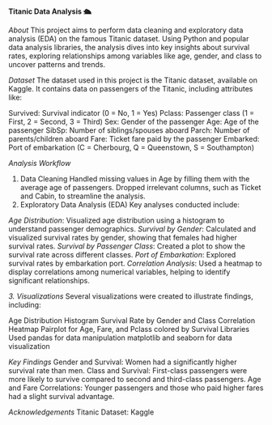 ****Titanic Data Analysis 🛳️****

*About*
This project aims to perform data cleaning and exploratory data analysis (EDA) on the famous Titanic dataset. Using Python and popular data analysis libraries, the analysis dives into key insights about survival rates, exploring relationships among variables like age, gender, and class to uncover patterns and trends.

*Dataset*
The dataset used in this project is the Titanic dataset, available on Kaggle. It contains data on passengers of the Titanic, including attributes like:

Survived: Survival indicator (0 = No, 1 = Yes)
Pclass: Passenger class (1 = First, 2 = Second, 3 = Third)
Sex: Gender of the passenger
Age: Age of the passenger
SibSp: Number of siblings/spouses aboard
Parch: Number of parents/children aboard
Fare: Ticket fare paid by the passenger
Embarked: Port of embarkation (C = Cherbourg, Q = Queenstown, S = Southampton)

*Analysis Workflow*
1. Data Cleaning
Handled missing values in Age by filling them with the average age of passengers.
Dropped irrelevant columns, such as Ticket and Cabin, to streamline the analysis.
2. Exploratory Data Analysis (EDA)
Key analyses conducted include:

*Age Distribution*: Visualized age distribution using a histogram to understand passenger demographics.
*Survival by Gender*: Calculated and visualized survival rates by gender, showing that females had higher survival rates.
*Survival by Passenger Class*: Created a plot to show the survival rate across different classes.
*Port of Embarkation*: Explored survival rates by embarkation port.
*Correlation Analysis*: Used a heatmap to display correlations among numerical variables, helping to identify significant relationships.

*3. Visualizations*
Several visualizations were created to illustrate findings, including:

Age Distribution Histogram
Survival Rate by Gender and Class
Correlation Heatmap
Pairplot for Age, Fare, and Pclass colored by Survival
Libraries Used
pandas for data manipulation
matplotlib and seaborn for data visualization

*Key Findings*
Gender and Survival: Women had a significantly higher survival rate than men.
Class and Survival: First-class passengers were more likely to survive compared to second and third-class passengers.
Age and Fare Correlations: Younger passengers and those who paid higher fares had a slight survival advantage.

*Acknowledgements*
Titanic Dataset: Kaggle
